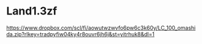 # Land1.3zf


https://www.dropbox.com/scl/fi/aowutwzwvfo6pw6c3k60y/LC_100_omashida.zip?rlkey=tradpyfiw04ky4r8ouvr6jh6j&st=yitrhuk8&dl=1
